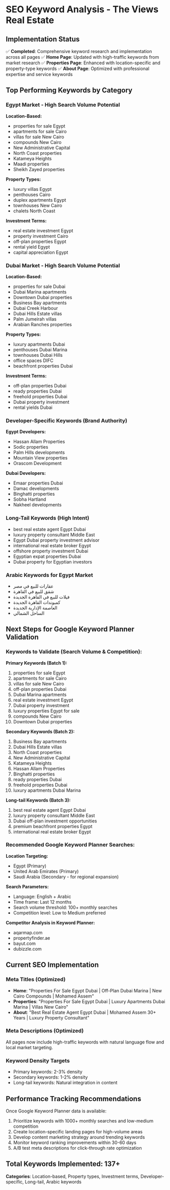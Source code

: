 # SEO Keyword Analysis - The Views Real Estate

## Implementation Status
✅ **Completed**: Comprehensive keyword research and implementation across all pages
✅ **Home Page**: Updated with high-traffic keywords from market research
✅ **Properties Page**: Enhanced with location-specific and property-type keywords
✅ **About Page**: Optimized with professional expertise and service keywords

## Top Performing Keywords by Category

### Egypt Market - High Search Volume Potential
**Location-Based:**
- properties for sale Egypt
- apartments for sale Cairo
- villas for sale New Cairo
- compounds New Cairo
- New Administrative Capital
- North Coast properties
- Katameya Heights
- Maadi properties
- Sheikh Zayed properties

**Property Types:**
- luxury villas Egypt
- penthouses Cairo
- duplex apartments Egypt
- townhouses New Cairo
- chalets North Coast

**Investment Terms:**
- real estate investment Egypt
- property investment Cairo
- off-plan properties Egypt
- rental yield Egypt
- capital appreciation Egypt

### Dubai Market - High Search Volume Potential
**Location-Based:**
- properties for sale Dubai
- Dubai Marina apartments
- Downtown Dubai properties
- Business Bay apartments
- Dubai Creek Harbour
- Dubai Hills Estate villas
- Palm Jumeirah villas
- Arabian Ranches properties

**Property Types:**
- luxury apartments Dubai
- penthouses Dubai Marina
- townhouses Dubai Hills
- office spaces DIFC
- beachfront properties Dubai

**Investment Terms:**
- off-plan properties Dubai
- ready properties Dubai
- freehold properties Dubai
- Dubai property investment
- rental yields Dubai

### Developer-Specific Keywords (Brand Authority)
**Egypt Developers:**
- Hassan Allam Properties
- Sodic properties
- Palm Hills developments
- Mountain View properties
- Orascom Development

**Dubai Developers:**
- Emaar properties Dubai
- Damac developments
- Binghatti properties
- Sobha Hartland
- Nakheel developments

### Long-Tail Keywords (High Intent)
- best real estate agent Egypt Dubai
- luxury property consultant Middle East
- Egypt Dubai property investment advisor
- international real estate broker Egypt
- offshore property investment Dubai
- Egyptian expat properties Dubai
- Dubai property for Egyptian investors

### Arabic Keywords for Egypt Market
- عقارات للبيع في مصر
- شقق للبيع في القاهرة
- فيلات للبيع في القاهرة الجديدة
- كمبوندات القاهرة الجديدة
- العاصمة الإدارية الجديدة
- الساحل الشمالي

## Next Steps for Google Keyword Planner Validation

### Keywords to Validate (Search Volume & Competition):

**Primary Keywords (Batch 1):**
1. properties for sale Egypt
2. apartments for sale Cairo
3. villas for sale New Cairo
4. off-plan properties Dubai
5. Dubai Marina apartments
6. real estate investment Egypt
7. Dubai property investment
8. luxury properties Egypt for sale
9. compounds New Cairo
10. Downtown Dubai properties

**Secondary Keywords (Batch 2):**
1. Business Bay apartments
2. Dubai Hills Estate villas
3. North Coast properties
4. New Administrative Capital
5. Katameya Heights
6. Hassan Allam Properties
7. Binghatti properties
8. ready properties Dubai
9. freehold properties Dubai
10. luxury apartments Dubai Marina

**Long-tail Keywords (Batch 3):**
1. best real estate agent Egypt Dubai
2. luxury property consultant Middle East
3. Dubai off-plan investment opportunities
4. premium beachfront properties Egypt
5. international real estate broker Egypt

### Recommended Google Keyword Planner Searches:

**Location Targeting:**
- Egypt (Primary)
- United Arab Emirates (Primary)
- Saudi Arabia (Secondary - for regional expansion)

**Search Parameters:**
- Language: English + Arabic
- Time frame: Last 12 months
- Search volume threshold: 100+ monthly searches
- Competition level: Low to Medium preferred

**Competitor Analysis in Keyword Planner:**
- aqarmap.com
- propertyfinder.ae
- bayut.com
- dubizzle.com

## Current SEO Implementation

### Meta Titles (Optimized)
- **Home**: "Properties For Sale Egypt Dubai | Off-Plan Dubai Marina | New Cairo Compounds | Mohamed Assem"
- **Properties**: "Properties For Sale Egypt Dubai | Luxury Apartments Dubai Marina | Villas New Cairo"
- **About**: "Best Real Estate Agent Egypt Dubai | Mohamed Assem 30+ Years | Luxury Property Consultant"

### Meta Descriptions (Optimized)
All pages now include high-traffic keywords with natural language flow and local market targeting.

### Keyword Density Targets
- Primary keywords: 2-3% density
- Secondary keywords: 1-2% density
- Long-tail keywords: Natural integration in content

## Performance Tracking Recommendations

Once Google Keyword Planner data is available:
1. Prioritize keywords with 1000+ monthly searches and low-medium competition
2. Create location-specific landing pages for high-volume areas
3. Develop content marketing strategy around trending keywords
4. Monitor keyword ranking improvements within 30-60 days
5. A/B test meta descriptions for click-through rate optimization

## Total Keywords Implemented: 137+
**Categories**: Location-based, Property types, Investment terms, Developer-specific, Long-tail, Arabic keywords